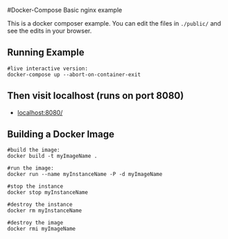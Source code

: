 #Docker-Compose Basic nginx example

This is a docker composer example. You can edit the files in ``./public/`` and see the edits in your browser.

## Running Example

```
#live interactive version:
docker-compose up --abort-on-container-exit
```

## Then visit localhost (runs on port 8080)

 * [localhost:8080/](http://:8080localhost/)

## Building a Docker Image

```
#build the image:
docker build -t myImageName .

#run the image:
docker run --name myInstanceName -P -d myImageName

#stop the instance
docker stop myInstanceName

#destroy the instance
docker rm myInstanceName

#destroy the image
docker rmi myImageName
```
